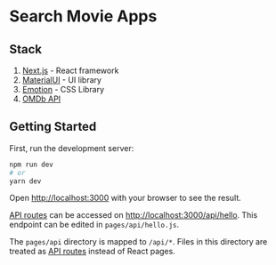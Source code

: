 # Search Movie Apps

## Stack
1. [Next.js](https://nextjs.org/) - React framework
2. [MaterialUI](https://mui.com/) - UI library
3. [Emotion](https://emotion.sh/docs/introduction) - CSS Library
4. [OMDb API](http://www.omdbapi.com/)

## Getting Started

First, run the development server:

```bash
npm run dev
# or
yarn dev
```

Open [http://localhost:3000](http://localhost:3000) with your browser to see the result.

[API routes](https://nextjs.org/docs/api-routes/introduction) can be accessed on [http://localhost:3000/api/hello](http://localhost:3000/api/hello). This endpoint can be edited in `pages/api/hello.js`.

The `pages/api` directory is mapped to `/api/*`. Files in this directory are treated as [API routes](https://nextjs.org/docs/api-routes/introduction) instead of React pages.
